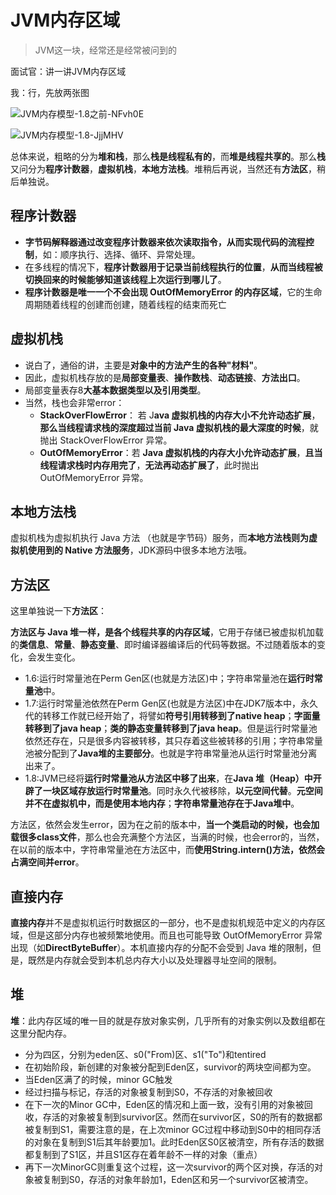 
# JVM内存区域
> JVM这一块，经常还是经常被问到的

面试官：讲一讲JVM内存区域

我：行，先放两张图

![JVM内存模型-1.8之前-NFvh0E](https://cdn.jsdelivr.net/gh/DreamCats/imgs@main/uPic/JVM内存模型-1.8之前-NFvh0E.png)

![JVM内存模型-1.8-JjjMHV](https://cdn.jsdelivr.net/gh/DreamCats/imgs@main/uPic/JVM内存模型-1.8-JjjMHV.png)

总体来说，粗略的分为**堆和栈**，那么**栈是线程私有的**，而**堆是线程共享的**。那么**栈**又问分为**程序计数器**，**虚拟机栈**，**本地方法栈**。堆稍后再说，当然还有**方法区**，稍后单独说。

## 程序计数器

- **字节码解释器通过改变程序计数器来依次读取指令，从而实现代码的流程控制**，如：顺序执行、选择、循环、异常处理。
- 在多线程的情况下，**程序计数器用于记录当前线程执行的位置**，**从而当线程被切换回来的时候能够知道该线程上次运行到哪儿了**。
- **程序计数器是唯一一个不会出现 OutOfMemoryError 的内存区域**，它的生命周期随着线程的创建而创建，随着线程的结束而死亡

## 虚拟机栈

- 说白了，通俗的讲，主要是**对象中的方法产生的各种"材料"**。
- 因此，虚拟机栈存放的是**局部变量表**、**操作数栈**、**动态链接**、**方法出口**。
- 局部变量表存8**大基本数据类型以及引用类型**。
- 当然，栈也会非常error：
  - **StackOverFlowError**： 若 J**ava 虚拟机栈的内存大小不允许动态扩展**，**那么当线程请求栈的深度超过当前 Java 虚拟机栈的最大深度的时候**，就抛出 StackOverFlowError 异常。
  - **OutOfMemoryError**：若 **Java 虚拟机栈的内存大小允许动态扩展**，**且当线程请求栈时内存用完了**，**无法再动态扩展了**，此时抛出 OutOfMemoryError 异常。

## 本地方法栈

虚拟机栈为虚拟机执行 Java 方法 （也就是字节码）服务，而**本地方法栈则为虚拟机使用到的 Native 方法服务**，JDK源码中很多本地方法哦。

## 方法区

这里单独说一下**方法区**：

**方法区与 Java 堆一样，是各个线程共享的内存区域**，它用于存储已被虚拟机加载的**类信息**、**常量**、**静态变量**、即时编译器编译后的代码等数据。不过随着版本的变化，会发生变化。

- 1.6:运行时常量池在Perm Gen区(也就是方法区)中；字符串常量池在**运行时常量池**中。
- 1.7:运行时常量池依然在Perm Gen区(也就是方法区)中在JDK7版本中，永久代的转移工作就已经开始了，将譬如**符号引用转移到了native heap**；**字面量转移到了java heap**；**类的静态变量转移到了java heap**。但是运行时常量池依然还存在，只是很多内容被转移，其只存着这些被转移的引用；字符串常量池被分配到了**Java堆的主要部分**。也就是字符串常量池从运行时常量池分离出来了。
- 1.8:JVM已经将**运行时常量池从方法区中移了出来**，在**Java 堆（Heap）中开辟了一块区域存放运行时常量池**。同时永久代被移除，**以元空间代替**。**元空间并不在虚拟机中，而是使用本地内存**；**字符串常量池存在于Java堆中**。

方法区，依然会发生error，因为在之前的版本中，**当一个类启动的时候，也会加载很多class文件**，那么也会充满整个方法区，当满的时候，也会error的，当然，在以前的版本中，字符串常量池在方法区中，而**使用String.intern()方法，依然会占满空间并error**。

## 直接内存

**直接内存**并不是虚拟机运行时数据区的一部分，也不是虚拟机规范中定义的内存区域，但是这部分内存也被频繁地使用。而且也可能导致 OutOfMemoryError 异常出现（如**DirectByteBuffer**）。本机直接内存的分配不会受到 Java 堆的限制，但是，既然是内存就会受到本机总内存大小以及处理器寻址空间的限制。

## 堆

**堆**：此内存区域的唯一目的就是存放对象实例，几乎所有的对象实例以及数组都在这里分配内存。

- 分为四区，分别为eden区、s0("From)区、s1("To")和tentired
- 在初始阶段，新创建的对象被分配到Eden区，survivor的两块空间都为空。
- 当Eden区满了的时候，minor GC触发
- 经过扫描与标记，存活的对象被复制到S0，不存活的对象被回收
- 在下一次的Minor GC中，Eden区的情况和上面一致，没有引用的对象被回收，存活的对象被复制到survivor区。然而在survivor区，S0的所有的数据都被复制到S1，需要注意的是，在上次minor GC过程中移动到S0中的相同存活的对象在复制到S1后其年龄要加1。此时Eden区S0区被清空，所有存活的数据都复制到了S1区，并且S1区存在着年龄不一样的对象（重点）
- 再下一次MinorGC则重复这个过程，这一次survivor的两个区对换，存活的对象被复制到S0，存活的对象年龄加1，Eden区和另一个survivor区被清空。

